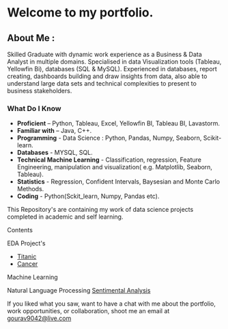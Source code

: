 # Welcome to my portfolio.

## About Me : 
Skilled Graduate with dynamic work experience as a Business & Data Analyst  in multiple domains. Specialised in data Visualization tools (Tableau,                                 Yellowfin Bi), databases (SQL & MySQL). Experienced in databases, report creating, dashboards building and draw insights from data, also able to understand                         large data sets and technical complexities to present to business stakeholders. 

### What Do I Know
- **Proficient** – Python, Tableau, Excel, Yellowfin BI, Tableau BI, Lavastorm.
- **Familiar with** – Java, C++.
- **Programming** - Data Science : Python, Pandas, Numpy, Seaborn, Scikit-learn.
- **Databases** - MYSQL, SQL.
- **Technical Machine Learning** - Classification, regression, Feature Engineering, manipulation and visualization( e.g. Matplotlib, Seaborn, Tableau).
- **Statistics** - Regression, Confident Intervals, Baysesian and Monte Carlo Methods.
- **Coding** - Python(Sckit_learn, Numpy, Pandas etc).


This Repository's are containing my work of data science projects completed in academic and self learning.

Contents

EDA Project's 
- [Titanic](https://www.kaggle.com/taurusgourav/titanic-train-eda)
- [Cancer](https://www.kaggle.com/taurusgourav/eda-for-heart-datasets)

Machine Learning

Natural Language Processing
[Sentimental Analysis](https://www.kaggle.com/taurusgourav/sentiment-analysis-on-amazon-foodreview)

If you liked what you saw, want to have a chat with me about the portfolio, work opportunities, or collaboration, shoot me an email at 
<gourav9042@live.com>
